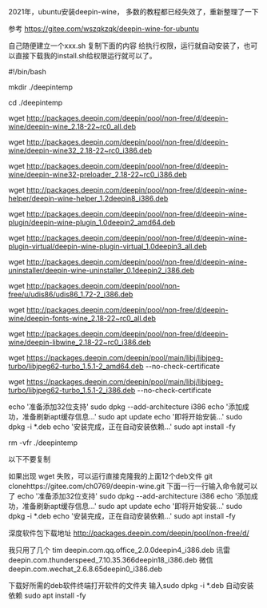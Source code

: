 2021年，ubuntu安装deepin-wine， 多数的教程都已经失效了，重新整理了一下

参考 https://gitee.com/wszqkzqk/deepin-wine-for-ubuntu


自己随便建立一个xxx.sh 复制下面的内容 给执行权限，运行就自动安装了，也可以直接下载我的install.sh给权限运行就可以了。

#!/bin/bash

mkdir ./deepintemp

cd ./deepintemp

wget http://packages.deepin.com/deepin/pool/non-free/d/deepin-wine/deepin-wine_2.18-22~rc0_all.deb

wget http://packages.deepin.com/deepin/pool/non-free/d/deepin-wine/deepin-wine32_2.18-22~rc0_i386.deb

wget http://packages.deepin.com/deepin/pool/non-free/d/deepin-wine/deepin-wine32-preloader_2.18-22~rc0_i386.deb

wget http://packages.deepin.com/deepin/pool/non-free/d/deepin-wine-helper/deepin-wine-helper_1.2deepin8_i386.deb

wget http://packages.deepin.com/deepin/pool/non-free/d/deepin-wine-plugin/deepin-wine-plugin_1.0deepin2_amd64.deb

wget http://packages.deepin.com/deepin/pool/non-free/d/deepin-wine-plugin-virtual/deepin-wine-plugin-virtual_1.0deepin3_all.deb

wget http://packages.deepin.com/deepin/pool/non-free/d/deepin-wine-uninstaller/deepin-wine-uninstaller_0.1deepin2_i386.deb

wget http://packages.deepin.com/deepin/pool/non-free/u/udis86/udis86_1.72-2_i386.deb

wget http://packages.deepin.com/deepin/pool/non-free/d/deepin-wine/deepin-fonts-wine_2.18-22~rc0_all.deb

wget http://packages.deepin.com/deepin/pool/non-free/d/deepin-wine/deepin-libwine_2.18-22~rc0_i386.deb

wget https://packages.deepin.com/deepin/pool/main/libj/libjpeg-turbo/libjpeg62-turbo_1.5.1-2_amd64.deb --no-check-certificate

wget https://packages.deepin.com/deepin/pool/main/libj/libjpeg-turbo/libjpeg62-turbo_1.5.1-2_i386.deb --no-check-certificate

echo '准备添加32位支持'
sudo dpkg --add-architecture i386
echo '添加成功，准备刷新apt缓存信息...'
sudo apt update
echo '即将开始安装...'
sudo dpkg -i *.deb
echo '安装完成，正在自动安装依赖...'
sudo apt install -fy

rm -vfr ./deepintemp


以下不要复制

如果出现 wget 失败，可以运行直接克隆我的上面12个deb文件
git clonehttps://gitee.com/ch0769/deepin-wine.git
下面一行一行输入命令就可以了
echo '准备添加32位支持'
sudo dpkg --add-architecture i386
echo '添加成功，准备刷新apt缓存信息...'
sudo apt update
echo '即将开始安装...'
sudo dpkg -i *.deb
echo '安装完成，正在自动安装依赖...'
sudo apt install -fy





深度软件包下载地址 http://packages.deepin.com/deepin/pool/non-free/d/

我只用了几个
tim
deepin.com.qq.office_2.0.0deepin4_i386.deb
讯雷
deepin.com.thunderspeed_7.10.35.366deepin18_i386.deb
 微信
 deepin.com.wechat_2.6.8.65deepin0_i386.deb


下载好所需的deb软件终端打开软件的文件夹
输入sudo dpkg -i *.deb
自动安装依赖
sudo apt install -fy












